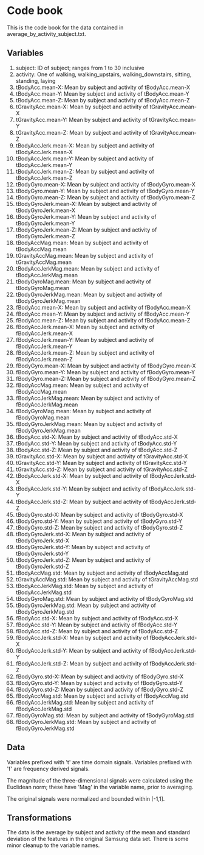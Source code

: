 # Code book

This is the code book for the data contained in average_by_activity_subject.txt.

## Variables

1. subject: ID of subject; ranges from 1 to 30 inclusive
1. activity: One of walking, walking_upstairs, walking_downstairs, sitting,
standing, laying
1. tBodyAcc.mean-X: Mean by subject and activity of tBodyAcc.mean-X
1. tBodyAcc.mean-Y: Mean by subject and activity of tBodyAcc.mean-Y
1. tBodyAcc.mean-Z: Mean by subject and activity of tBodyAcc.mean-Z
1. tGravityAcc.mean-X: Mean by subject and activity of tGravityAcc.mean-X
1. tGravityAcc.mean-Y: Mean by subject and activity of tGravityAcc.mean-Y
1. tGravityAcc.mean-Z: Mean by subject and activity of tGravityAcc.mean-Z
1. tBodyAccJerk.mean-X: Mean by subject and activity of tBodyAccJerk.mean-X
1. tBodyAccJerk.mean-Y: Mean by subject and activity of tBodyAccJerk.mean-Y
1. tBodyAccJerk.mean-Z: Mean by subject and activity of tBodyAccJerk.mean-Z
1. tBodyGyro.mean-X: Mean by subject and activity of tBodyGyro.mean-X
1. tBodyGyro.mean-Y: Mean by subject and activity of tBodyGyro.mean-Y
1. tBodyGyro.mean-Z: Mean by subject and activity of tBodyGyro.mean-Z
1. tBodyGyroJerk.mean-X: Mean by subject and activity of tBodyGyroJerk.mean-X
1. tBodyGyroJerk.mean-Y: Mean by subject and activity of tBodyGyroJerk.mean-Y
1. tBodyGyroJerk.mean-Z: Mean by subject and activity of tBodyGyroJerk.mean-Z
1. tBodyAccMag.mean: Mean by subject and activity of tBodyAccMag.mean
1. tGravityAccMag.mean: Mean by subject and activity of tGravityAccMag.mean
1. tBodyAccJerkMag.mean: Mean by subject and activity of tBodyAccJerkMag.mean
1. tBodyGyroMag.mean: Mean by subject and activity of tBodyGyroMag.mean
1. tBodyGyroJerkMag.mean: Mean by subject and activity of tBodyGyroJerkMag.mean
1. fBodyAcc.mean-X: Mean by subject and activity of fBodyAcc.mean-X
1. fBodyAcc.mean-Y: Mean by subject and activity of fBodyAcc.mean-Y
1. fBodyAcc.mean-Z: Mean by subject and activity of fBodyAcc.mean-Z
1. fBodyAccJerk.mean-X: Mean by subject and activity of fBodyAccJerk.mean-X
1. fBodyAccJerk.mean-Y: Mean by subject and activity of fBodyAccJerk.mean-Y
1. fBodyAccJerk.mean-Z: Mean by subject and activity of fBodyAccJerk.mean-Z
1. fBodyGyro.mean-X: Mean by subject and activity of fBodyGyro.mean-X
1. fBodyGyro.mean-Y: Mean by subject and activity of fBodyGyro.mean-Y
1. fBodyGyro.mean-Z: Mean by subject and activity of fBodyGyro.mean-Z
1. fBodyAccMag.mean: Mean by subject and activity of fBodyAccMag.mean
1. fBodyAccJerkMag.mean: Mean by subject and activity of fBodyAccJerkMag.mean
1. fBodyGyroMag.mean: Mean by subject and activity of fBodyGyroMag.mean
1. fBodyGyroJerkMag.mean: Mean by subject and activity of fBodyGyroJerkMag.mean
1. tBodyAcc.std-X: Mean by subject and activity of tBodyAcc.std-X
1. tBodyAcc.std-Y: Mean by subject and activity of tBodyAcc.std-Y
1. tBodyAcc.std-Z: Mean by subject and activity of tBodyAcc.std-Z
1. tGravityAcc.std-X: Mean by subject and activity of tGravityAcc.std-X
1. tGravityAcc.std-Y: Mean by subject and activity of tGravityAcc.std-Y
1. tGravityAcc.std-Z: Mean by subject and activity of tGravityAcc.std-Z
1. tBodyAccJerk.std-X: Mean by subject and activity of tBodyAccJerk.std-X
1. tBodyAccJerk.std-Y: Mean by subject and activity of tBodyAccJerk.std-Y
1. tBodyAccJerk.std-Z: Mean by subject and activity of tBodyAccJerk.std-Z
1. tBodyGyro.std-X: Mean by subject and activity of tBodyGyro.std-X
1. tBodyGyro.std-Y: Mean by subject and activity of tBodyGyro.std-Y
1. tBodyGyro.std-Z: Mean by subject and activity of tBodyGyro.std-Z
1. tBodyGyroJerk.std-X: Mean by subject and activity of tBodyGyroJerk.std-X
1. tBodyGyroJerk.std-Y: Mean by subject and activity of tBodyGyroJerk.std-Y
1. tBodyGyroJerk.std-Z: Mean by subject and activity of tBodyGyroJerk.std-Z
1. tBodyAccMag.std: Mean by subject and activity of tBodyAccMag.std
1. tGravityAccMag.std: Mean by subject and activity of tGravityAccMag.std
1. tBodyAccJerkMag.std: Mean by subject and activity of tBodyAccJerkMag.std
1. tBodyGyroMag.std: Mean by subject and activity of tBodyGyroMag.std
1. tBodyGyroJerkMag.std: Mean by subject and activity of tBodyGyroJerkMag.std
1. fBodyAcc.std-X: Mean by subject and activity of fBodyAcc.std-X
1. fBodyAcc.std-Y: Mean by subject and activity of fBodyAcc.std-Y
1. fBodyAcc.std-Z: Mean by subject and activity of fBodyAcc.std-Z
1. fBodyAccJerk.std-X: Mean by subject and activity of fBodyAccJerk.std-X
1. fBodyAccJerk.std-Y: Mean by subject and activity of fBodyAccJerk.std-Y
1. fBodyAccJerk.std-Z: Mean by subject and activity of fBodyAccJerk.std-Z
1. fBodyGyro.std-X: Mean by subject and activity of fBodyGyro.std-X
1. fBodyGyro.std-Y: Mean by subject and activity of fBodyGyro.std-Y
1. fBodyGyro.std-Z: Mean by subject and activity of fBodyGyro.std-Z
1. fBodyAccMag.std: Mean by subject and activity of fBodyAccMag.std
1. fBodyAccJerkMag.std: Mean by subject and activity of fBodyAccJerkMag.std
1. fBodyGyroMag.std: Mean by subject and activity of fBodyGyroMag.std
1. fBodyGyroJerkMag.std: Mean by subject and activity of fBodyGyroJerkMag.std

## Data

Variables prefixed with 't' are time domain signals. Variables prefixed with
'f' are frequency derived signals.

The magnitude of the three-dimensional signals were calculated using the
Euclidean norm; these have 'Mag' in the variable name, prior to averaging.

The original signals were normalized and bounded within [-1,1].

## Transformations

The data is the average by subject and activity of the mean and standard
deviation of the features in the original Samsung data set. There is some minor
cleanup to the variable names.

